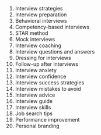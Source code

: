 1. Interview strategies
2. Interview preparation
3. Behavioral interviews
4. Competency-based interviews
5. STAR method
6. Mock interviews
7. Interview coaching
8. Interview questions and answers
9. Dressing for interviews
10. Follow-up after interviews
11. Interview anxiety
12. Interview confidence
13. Interview success strategies
14. Interview mistakes to avoid
15. Interview advice
16. Interview guide
17. Interview skills
18. Job search tips
19. Performance improvement
20. Personal branding
